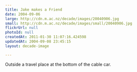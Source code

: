 ```yaml
---
title: Jake makes a Friend
date: 2004-09-06
large: http://cdn.m.ac.nz/decade/images/20040906.jpg
small: http://cdn.m.ac.nz/decade/images/small/20040906.jpg
flickrUrl: null
photoId: null
createdAt: 2011-01-30 11:07:16.424598
updatedAt: 2004-09-08 23:45:15
layout: decade-image

---
```

Outside a travel place at the bottom of the cable car.
